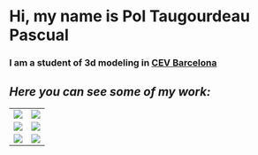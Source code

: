 # Hi, my name is Pol Taugourdeau Pascual 

### I am a student of 3d modeling in [CEV Barcelona](https://www.cevbarcelona.com/)

## *Here you can see some of my work:*

<table style="width:100%">
  <tr>
  <td>
	<a href="https://www.artstation.com/poltaugourdeau">
  		<img src="[https://raw.githubusercontent.com/danigomezcev/danigomezcev/main/games/leagueoflegends.png](https://cdna.artstation.com/p/assets/images/images/054/470/992/large/pol-taugourdeau-pascual-baseprespectiva.jpg?1664621120)">
	</a>
	</td>
  <td>
	<a href="https://www.artstation.com/poltaugourdeau">
  		<img src="https://raw.githubusercontent.com/danigomezcev/danigomezcev/main/games/labyrinthine.png">
	</a>
	</td>
  </tr>
  <tr>
  <td>
	<a href="https://www.artstation.com/poltaugourdeau">
  		<img src="https://raw.githubusercontent.com/danigomezcev/danigomezcev/main/games/pokemonmasters.png">
	</a>
	</td>
	<td>
	<a href="https://www.artstation.com/poltaugourdeau">
  		<img src="https://raw.githubusercontent.com/danigomezcev/danigomezcev/main/games/mirrorverse.png">
	</a>
	</td>
	</td>
    </tr>
    <tr>
    <td>
	<a href="https://www.artstation.com/poltaugourdeau">
  		<img src="https://raw.githubusercontent.com/danigomezcev/danigomezcev/main/games/devour.png">
	</a>
	</td>
	<td>
	<a href="https://www.artstation.com/poltaugourdeau">
  		<img src="https://raw.githubusercontent.com/danigomezcev/danigomezcev/main/games/phasmophobia.png">
	</a>
  </tr>
</table>

